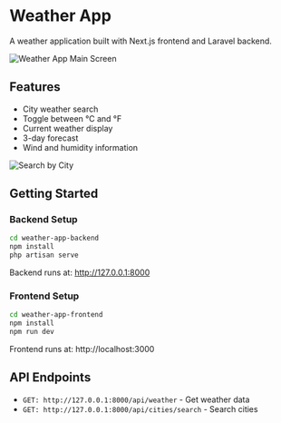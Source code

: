# Weather App

A weather application built with Next.js frontend and Laravel backend.

![Weather App Main Screen](<img width="960" alt="Image" src="https://github.com/user-attachments/assets/04532618-7f33-4c8f-85da-ab73a6f3e1cd" />)

## Features

* City weather search
* Toggle between °C and °F
* Current weather display
* 3-day forecast
* Wind and humidity information

![Search by City](searchByCity.png)

## Getting Started

### Backend Setup

```bash
cd weather-app-backend
npm install
php artisan serve
```

Backend runs at: http://127.0.0.1:8000

### Frontend Setup

```bash
cd weather-app-frontend
npm install
npm run dev
```

Frontend runs at: http://localhost:3000

## API Endpoints

* `GET: http://127.0.0.1:8000/api/weather` - Get weather data
* `GET: http://127.0.0.1:8000/api/cities/search` - Search cities
